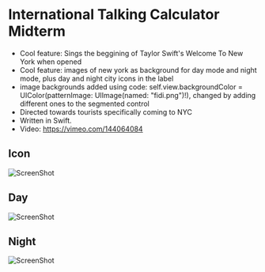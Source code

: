 # International Talking Calculator Midterm
+ Cool feature: Sings the beggining of Taylor Swift's Welcome To New York when opened
+ Cool feature: images of new york as background for day mode and night mode, plus day and night city icons in the label
+ image backgrounds added using code: self.view.backgroundColor = UIColor(patternImage: UIImage(named: "fidi.png")!), changed by adding different ones to the segmented control
+ Directed towards tourists specifically coming to NYC
+ Written in Swift.
+ Video: https://vimeo.com/144064084

## Icon
![ScreenShot](https://scontent.fphl1-1.fna.fbcdn.net/hphotos-xtp1/v/t34.0-12/12201012_10153730359601241_1491923621_n.jpg?oh=541b55ef80f722e04649f719ebff27fe&oe=5634F85C)

## Day
![ScreenShot](https://scontent.fphl1-1.fna.fbcdn.net/hphotos-xaf1/v/t34.0-12/12200921_10153730352261241_746984338_n.jpg?oh=199ebf19e6ed0194d6554dd150725874&oe=56354319) 

## Night
![ScreenShot](https://scontent.fphl1-1.fna.fbcdn.net/hphotos-xta1/v/t34.0-12/12200554_10153730352276241_414180454_n.jpg?oh=0d4dd1d254968ca823ec35a784964761&oe=5634FDF7)


